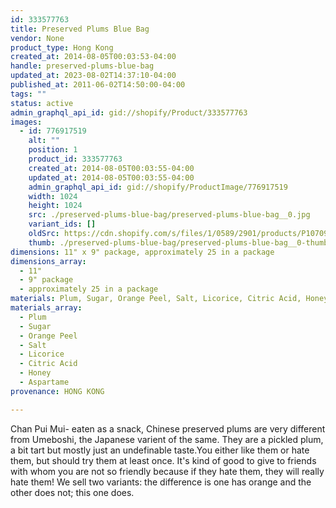 ```yaml
---
id: 333577763
title: Preserved Plums Blue Bag
vendor: None
product_type: Hong Kong
created_at: 2014-08-05T00:03:53-04:00
handle: preserved-plums-blue-bag
updated_at: 2023-08-02T14:37:10-04:00
published_at: 2011-06-02T14:50:00-04:00
tags: ""
status: active
admin_graphql_api_id: gid://shopify/Product/333577763
images:
  - id: 776917519
    alt: ""
    position: 1
    product_id: 333577763
    created_at: 2014-08-05T00:03:55-04:00
    updated_at: 2014-08-05T00:03:55-04:00
    admin_graphql_api_id: gid://shopify/ProductImage/776917519
    width: 1024
    height: 1024
    src: ./preserved-plums-blue-bag/preserved-plums-blue-bag__0.jpg
    variant_ids: []
    oldSrc: https://cdn.shopify.com/s/files/1/0589/2901/products/P1070901.jpeg?v=1407211435
    thumb: ./preserved-plums-blue-bag/preserved-plums-blue-bag__0-thumb.jpg
dimensions: 11" x 9" package, approximately 25 in a package
dimensions_array:
  - 11"
  - 9" package
  - approximately 25 in a package
materials: Plum, Sugar, Orange Peel, Salt, Licorice, Citric Acid, Honey & Aspartame
materials_array:
  - Plum
  - Sugar
  - Orange Peel
  - Salt
  - Licorice
  - Citric Acid
  - Honey
  - Aspartame
provenance: HONG KONG

---
```


Chan Pui Mui- eaten as a snack, Chinese preserved plums are very different from Umeboshi, the Japanese varient of the same. They are a pickled plum, a bit tart but mostly just an undefinable taste.You either like them or hate them, but should try them at least once. It's kind of good to give to friends with whom you are not so friendly because if they hate them, they will really hate them! We sell two variants: the difference is one has orange and the other does not; this one does.